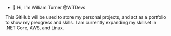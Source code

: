 - 👋 Hi, I’m William Turner @WTDevs

This GitHub will be used to store my personal projects, and act as a portfolio to show my preogress and skills.
I am currently expanding my skillset in .NET Core, AWS, and Linux.

<!---
WTDevs/WTDevs is a ✨ special ✨ repository because its `README.md` (this file) appears on your GitHub profile.
You can click the Preview link to take a look at your changes.
--->
